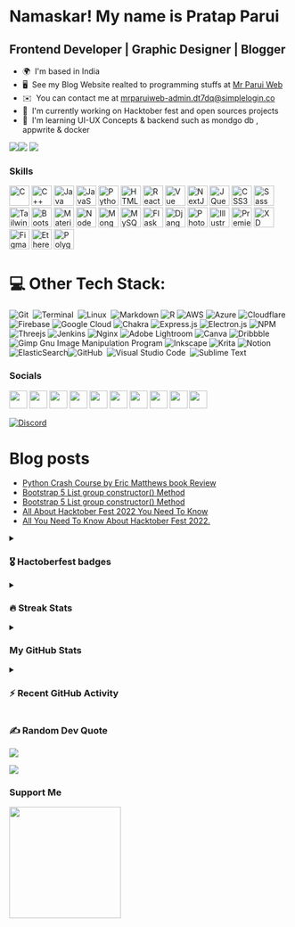 Namaskar! [](https://user-images.githubusercontent.com/18350557/176309783-0785949b-9127-417c-8b55-ab5a4333674e.gif)My name is Pratap Parui
====================================================================================================================================

Frontend Developer | Graphic Designer | Blogger
-----------------------------------------------

* 🌍  I'm based in India
* 🖥️  See my Blog Website realted to programming stuffs at [Mr Parui Web](http://www.mrparuiweb)
* ✉️  You can contact me at [mrparuiweb-admin.dt7dq@simplelogin.co](mailto:mrparuiweb-admin.dt7dq@simplelogin.co)
* 🚀  I'm currently working on Hacktober fest and open sources projects
* 🧠  I'm learning UI-UX Concepts & backend such as mondgo db , appwrite & docker

<!--🚀  I'm currently working on [My Toolkits](http://pratap360.github.io/My_toolskit_PWA/)-->

<a href="https://www.twitter.com/parui_pratap" target="_blank" rel="noreferrer"><img
src="https://img.shields.io/twitter/follow/parui_pratap?logo=twitter&style=for-the-badge&color=0891b2&labelColor=1c1917"
/></a><a href="https://www.github.com/pratap360" target="_blank" rel="noreferrer"><img
src="https://img.shields.io/github/followers/pratap360?logo=github&style=for-the-badge&color=0891b2&labelColor=1c1917" /></a>
<a href="https://pratapparui.bio.link/"><img src="https://img.shields.io/badge/SOCIAL-Pratap Parui.bio.link-lightgrey/?style=for-the-badge&color=0891b2"></a>

### Skills


<p align="left">
<a href="https://docs.microsoft.com/en-us/cpp/?view=msvc-170" target="_blank" rel="noreferrer"><img src="https://raw.githubusercontent.com/danielcranney/readme-generator/main/public/icons/skills/c-colored.svg" width="36" height="36" alt="C" /></a>
<a href="https://docs.microsoft.com/en-us/cpp/?view=msvc-170" target="_blank" rel="noreferrer"><img src="https://raw.githubusercontent.com/danielcranney/readme-generator/main/public/icons/skills/cplusplus-colored.svg" width="36" height="36" alt="C++" /></a>
<a href="https://www.oracle.com/java/" target="_blank" rel="noreferrer"><img src="https://raw.githubusercontent.com/danielcranney/readme-generator/main/public/icons/skills/java-colored.svg" width="36" height="36" alt="Java" /></a>
<a href="https://developer.mozilla.org/en-US/docs/Web/JavaScript" target="_blank" rel="noreferrer"><img src="https://raw.githubusercontent.com/danielcranney/readme-generator/main/public/icons/skills/javascript-colored.svg" width="36" height="36" alt="JavaScript" /></a>
<a href="https://www.python.org/" target="_blank" rel="noreferrer"><img src="https://raw.githubusercontent.com/danielcranney/readme-generator/main/public/icons/skills/python-colored.svg" width="36" height="36" alt="Python" /></a>
<a href="https://developer.mozilla.org/en-US/docs/Glossary/HTML5" target="_blank" rel="noreferrer"><img src="https://raw.githubusercontent.com/danielcranney/readme-generator/main/public/icons/skills/html5-colored.svg" width="36" height="36" alt="HTML5" /></a>
<a href="https://reactjs.org/" target="_blank" rel="noreferrer"><img src="https://raw.githubusercontent.com/danielcranney/readme-generator/main/public/icons/skills/react-colored.svg" width="36" height="36" alt="React" /></a>
<a href="https://vuejs.org/" target="_blank" rel="noreferrer"><img src="https://raw.githubusercontent.com/danielcranney/readme-generator/main/public/icons/skills/vuejs-colored.svg" width="36" height="36" alt="Vue" /></a>
<a href="https://nextjs.org/docs" target="_blank" rel="noreferrer"><img src="https://raw.githubusercontent.com/danielcranney/readme-generator/main/public/icons/skills/nextjs-colored.svg" width="36" height="36" alt="NextJs" /></a>
<a href="https://jquery.com/" target="_blank" rel="noreferrer"><img src="https://raw.githubusercontent.com/danielcranney/readme-generator/main/public/icons/skills/jquery-colored.svg" width="36" height="36" alt="JQuery" /></a>
<a href="https://www.w3.org/TR/CSS/#css" target="_blank" rel="noreferrer"><img src="https://raw.githubusercontent.com/danielcranney/readme-generator/main/public/icons/skills/css3-colored.svg" width="36" height="36" alt="CSS3" /></a>
<a href="https://sass-lang.com/" target="_blank" rel="noreferrer"><img src="https://raw.githubusercontent.com/danielcranney/readme-generator/main/public/icons/skills/sass-colored.svg" width="36" height="36" alt="Sass" /></a>
<a href="https://tailwindcss.com/" target="_blank" rel="noreferrer"><img src="https://raw.githubusercontent.com/danielcranney/readme-generator/main/public/icons/skills/tailwindcss-colored.svg" width="36" height="36" alt="TailwindCSS" /></a>
<a href="https://getbootstrap.com/" target="_blank" rel="noreferrer"><img src="https://raw.githubusercontent.com/danielcranney/readme-generator/main/public/icons/skills/bootstrap-colored.svg" width="36" height="36" alt="Bootstrap" /></a>
<a href="https://mui.com/" target="_blank" rel="noreferrer"><img src="https://raw.githubusercontent.com/danielcranney/readme-generator/main/public/icons/skills/materialui-colored.svg" width="36" height="36" alt="Material UI" /></a>
<a href="https://nodejs.org/en/" target="_blank" rel="noreferrer"><img src="https://raw.githubusercontent.com/danielcranney/readme-generator/main/public/icons/skills/nodejs-colored.svg" width="36" height="36" alt="NodeJS" /></a>
<a href="https://www.mongodb.com/" target="_blank" rel="noreferrer"><img src="https://raw.githubusercontent.com/danielcranney/readme-generator/main/public/icons/skills/mongodb-colored.svg" width="36" height="36" alt="MongoDB" /></a>
<a href="https://www.mysql.com/" target="_blank" rel="noreferrer"><img src="https://raw.githubusercontent.com/danielcranney/readme-generator/main/public/icons/skills/mysql-colored.svg" width="36" height="36" alt="MySQL" /></a>
<a href="https://flask.palletsprojects.com/en/2.0.x/" target="_blank" rel="noreferrer"><img src="https://raw.githubusercontent.com/danielcranney/readme-generator/main/public/icons/skills/flask-colored.svg" width="36" height="36" alt="Flask" /></a>
<a href="https://www.djangoproject.com/" target="_blank" rel="noreferrer"><img src="https://raw.githubusercontent.com/danielcranney/readme-generator/main/public/icons/skills/django-colored.svg" width="36" height="36" alt="Django" /></a>
<a href="https://www.adobe.com/uk/products/photoshop.html" target="_blank" rel="noreferrer"><img src="https://raw.githubusercontent.com/danielcranney/readme-generator/main/public/icons/skills/photoshop-colored.svg" width="36" height="36" alt="Photoshop" /></a>
<a href="adobe.com/uk/products/illustrator.html" target="_blank" rel="noreferrer"><img src="https://raw.githubusercontent.com/danielcranney/readme-generator/main/public/icons/skills/illustrator-colored.svg" width="36" height="36" alt="Illustrator" /></a>
<a href="https://www.adobe.com/uk/products/premiere.html" target="_blank" rel="noreferrer"><img src="https://raw.githubusercontent.com/danielcranney/readme-generator/main/public/icons/skills/premierepro-colored.svg" width="36" height="36" alt="Premiere Pro" /></a>
<a href="https://www.adobe.com/uk/products/xd.html" target="_blank" rel="noreferrer"><img src="https://raw.githubusercontent.com/danielcranney/readme-generator/main/public/icons/skills/xd-colored.svg" width="36" height="36" alt="XD" /></a>
<a href="https://www.figma.com/" target="_blank" rel="noreferrer"><img src="https://raw.githubusercontent.com/danielcranney/readme-generator/main/public/icons/skills/figma-colored.svg" width="36" height="36" alt="Figma" /></a>
<a href="https://ethereum.org/en/" target="_blank" rel="noreferrer"><img src="https://raw.githubusercontent.com/danielcranney/readme-generator/main/public/icons/skills/ethereum-colored.svg" width="36" height="36" alt="Ethereum" /></a>
<a href="https://polygon.technology/" target="_blank" rel="noreferrer"><img src="https://raw.githubusercontent.com/danielcranney/readme-generator/main/public/icons/skills/polygon-colored.svg" width="36" height="36" alt="Polygon" /></a>
</p>



# 💻 Other Tech Stack:
![Git](https://img.shields.io/badge/-Git-05122A?style=for-the-badge&logo=git)&nbsp;
![Terminal](https://img.shields.io/badge/-Terminal-05122A?style=for-the-badge&logo=termux&logoColor=3DDC84)&nbsp;
![Linux](https://img.shields.io/badge/-Linux-05122A?style=for-the-badge&logo=linux&logoColor=3DDC84)&nbsp;
![Markdown](https://img.shields.io/badge/markdown-%23000000.svg?style=for-the-badge&logo=markdown&logoColor=white) ![R](https://img.shields.io/badge/r-%23276DC3.svg?style=for-the-badge&logo=r&logoColor=white) ![AWS](https://img.shields.io/badge/AWS-%23FF9900.svg?style=for-the-badge&logo=amazon-aws&logoColor=white) ![Azure](https://img.shields.io/badge/azure-%230072C6.svg?style=for-the-badge&logo=azure-devops&logoColor=white) ![Cloudflare](https://img.shields.io/badge/Cloudflare-F38020?style=for-the-badge&logo=Cloudflare&logoColor=white) ![Firebase](https://img.shields.io/badge/firebase-%23039BE5.svg?style=for-the-badge&logo=firebase) ![Google Cloud](https://img.shields.io/badge/Google%20Cloud-%234285F4.svg?style=for-the-badge&logo=google-cloud&logoColor=white) ![Chakra](https://img.shields.io/badge/chakra-%234ED1C5.svg?style=for-the-badge&logo=chakraui&logoColor=white)  ![Express.js](https://img.shields.io/badge/express.js-%23404d59.svg?style=for-the-badge&logo=express&logoColor=%2361DAFB) ![Electron.js](https://img.shields.io/badge/Electron-191970?style=for-the-badge&logo=Electron&logoColor=white)  ![NPM](https://img.shields.io/badge/NPM-%23000000.svg?style=for-the-badge&logo=npm&logoColor=white) ![Threejs](https://img.shields.io/badge/threejs-black?style=for-the-badge&logo=three.js&logoColor=white)  ![Jenkins](https://img.shields.io/badge/jenkins-%232C5263.svg?style=for-the-badge&logo=jenkins&logoColor=white) ![Nginx](https://img.shields.io/badge/nginx-%23009639.svg?style=for-the-badge&logo=nginx&logoColor=white) ![Adobe Lightroom](https://img.shields.io/badge/Adobe%20Lightroom-31A8FF.svg?style=for-the-badge&logo=Adobe%20Lightroom&logoColor=white) ![Canva](https://img.shields.io/badge/Canva-%2300C4CC.svg?style=for-the-badge&logo=Canva&logoColor=white) ![Dribbble](https://img.shields.io/badge/Dribbble-EA4C89?style=for-the-badge&logo=dribbble&logoColor=white) ![Gimp Gnu Image Manipulation Program](https://img.shields.io/badge/Gimp-657D8B?style=for-the-badge&logo=gimp&logoColor=FFFFFF) ![Inkscape](https://img.shields.io/badge/Inkscape-e0e0e0?style=for-the-badge&logo=inkscape&logoColor=080A13) ![Krita](https://img.shields.io/badge/Krita-203759?style=for-the-badge&logo=krita&logoColor=EEF37B) ![Notion](https://img.shields.io/badge/Notion-%23000000.svg?style=for-the-badge&logo=notion&logoColor=white) ![ElasticSearch](https://img.shields.io/badge/-ElasticSearch-005571?style=for-the-badge&logo=elasticsearch)![GitHub](https://img.shields.io/badge/-GitHub-05122A?style=for-the-badge&logo=github)&nbsp;
![Visual Studio Code](https://img.shields.io/badge/-Visual%20Studio%20Code-05122A?style=for-the-badge&logo=visual-studio-code&logoColor=007ACC)&nbsp;
![Sublime Text](https://img.shields.io/badge/-Sublime%20Text-05122A?style=for-the-badge&logo=sublime-text&logoColor=FF9800)&nbsp;



### Socials

<p align="left"> <a href="https://www.dev.to/mrparuiweb" target="_blank" rel="noreferrer"><img src="https://raw.githubusercontent.com/danielcranney/readme-generator/main/public/icons/socials/devdotto.svg" width="32" height="32" /></a> <a href="https://discord.com/users/984810842941964298" target="_blank" rel="noreferrer"><img src="https://raw.githubusercontent.com/danielcranney/readme-generator/main/public/icons/socials/discord.svg" width="32" height="32" /></a> <a href="https://www.github.com/pratap360" target="_blank" rel="noreferrer"><img src="https://raw.githubusercontent.com/danielcranney/readme-generator/main/public/icons/socials/github.svg" width="32" height="32" /></a> <a href="https://mrparuiwebon.hashnode.dev" target="_blank" rel="noreferrer"><img src="https://raw.githubusercontent.com/danielcranney/readme-generator/main/public/icons/socials/hashnode.svg" width="32" height="32" /></a> <a href="http://www.instagram.com/mr_sumbuddy" target="_blank" rel="noreferrer"><img src="https://raw.githubusercontent.com/danielcranney/readme-generator/main/public/icons/socials/instagram.svg" width="32" height="32" /></a> <a href="https://www.linkedin.com/in/pratap-parui-mr-sumbuddy/" target="_blank" rel="noreferrer"><img src="https://raw.githubusercontent.com/danielcranney/readme-generator/main/public/icons/socials/linkedin.svg" width="32" height="32" /></a> <a href="http://www.medium.com/@Parui_Pratap" target="_blank" rel="noreferrer"><img src="https://raw.githubusercontent.com/danielcranney/readme-generator/main/public/icons/socials/medium.svg" width="32" height="32" /></a> <a href="https://unique134.blogpsot.com" target="_blank" rel="noreferrer"><img src="https://raw.githubusercontent.com/danielcranney/readme-generator/main/public/icons/socials/rss.svg" width="32" height="32" /></a> <a href="https://www.twitter.com/parui_pratap" target="_blank" rel="noreferrer"><img src="https://raw.githubusercontent.com/danielcranney/readme-generator/main/public/icons/socials/twitter.svg" width="32" height="32" /></a> <a href="https://www.youtube.com/c/UCysg1ppjxHOu2Gdydb7o9Ag" target="_blank" rel="noreferrer"><img src="https://raw.githubusercontent.com/danielcranney/readme-generator/main/public/icons/socials/youtube.svg" width="32" height="32" /></a></p>

[![Discord](https://discord.c99.nl/widget/theme-2/866326202503397386.png)](https://discordapp.com/users/mr_sumbuddy#9178)


# Blog posts
<!-- BLOG-POST-LIST:START -->
- [Python Crash Course by Eric Matthews book Review](https://www.mrparuiweb.dev/2023/01/python-crash-course-by-eric-matthews-edition-two-.html)
- [Bootstrap 5 List group constructor&lpar;&rpar; Method](https://medium.com/@Parui_Pratap/bootstrap-5-list-group-constructor-method-5fb425e5ea7a?source=rss-e70db2d95398------2)
- [Bootstrap 5 List group constructor&lpar;&rpar; Method](https://www.mrparuiweb.dev/2023/01/bootstrap-5-list-group-constructor.html)
- [All About Hacktober Fest 2022 You Need To Know](https://dev.to/pratap360/all-about-hacktober-fest-2022-you-need-to-know-375m)
- [All You Need To Know About Hacktober Fest 2022.](https://medium.com/@Parui_Pratap/all-you-need-to-know-about-hacktober-fest-2022-41d29ef4d077?source=rss-e70db2d95398------2)
<!-- BLOG-POST-LIST:END -->



<details><summary> <h3> 🎖️ Hactoberfest badges </h3></summary>

----
	
[![@pratap360's Holopin board](https://holopin.me/pratap360)](https://holopin.io/@pratap360)
	
</details>

<details><summary><h3>🔥 Streak Stats</h3></summary>

----

<a href="http://www.github.com/pratap360"><img src="https://github-readme-streak-stats.herokuapp.com/?user=pratap360&stroke=ffffff&background=1c1917&ring=0891b2&fire=0891b2&currStreakNum=ffffff&currStreakLabel=0891b2&sideNums=ffffff&sideLabels=ffffff&dates=ffffff&hide_border=true" /></a>

</details>


<details><summary><h3>My GitHub Stats</h3></summary>

----

<!-- this is just a comment 
![Pratap's GitHub stats](https://github-readme-stats.vercel.app/api?username=pratap360&theme=transparent&show_icons=true) -->

<a href="http://www.github.com/pratap360"><img src="https://github-readme-stats.vercel.app/api?username=pratap360&show_icons=true&hide=&count_private=true&title_color=0891b2&text_color=ffffff&icon_color=0891b2&bg_color=1c1917&hide_border=true&show_icons=true" alt="pratap360's GitHub stats" /></a>

<a href="https://github.com/pratap360" align="right"><img src="https://github-readme-stats.vercel.app/api/top-langs/?username=pratap360&langs_count=10&title_color=0891b2&text_color=ffffff&icon_color=0891b2&bg_color=1c1917&hide_border=true&locale=en&custom_title=Top%20%Languages" alt="Top Languages" /></a>
<p><b>Note:</b> Top languages is only a metric of the languages my public code consists of and doesn't reflect experience or skill level.
  </p>


</details>


<details><summary><h3>⚡ Recent GitHub Activity</h3></summary>

----

<a href="http://www.github.com/pratap360"><img src="https://activity-graph.herokuapp.com/graph?username=pratap360&bg_color=1c1917&color=ffffff&line=0891b2&point=ffffff&area_color=1c1917&area=true&hide_border=true&custom_title=GitHub%20Commits%20Graph" alt="GitHub Commits Graph" /></a>

</details>




### ✍️ Random Dev Quote
![](https://quotes-github-readme.vercel.app/api?type=vetical&theme=radical)

[![](https://visitcount.itsvg.in/api?id=pratap360&icon=3&color=0)](https://visitcount.itsvg.in)

### Support Me

<a href="https://www.buymeacoffee.com/mrparuiweb"><img src="https://cdn.buymeacoffee.com/buttons/v2/default-yellow.png" width="200" /></a>






























<!-- ### Hi there 👋  Welcome to Github   -->

<!-- WOW 😮 I know you will here to check this readme raw file 😂 I can read your mind 🧠 if you read this just follow me on github 👍 -->

<!-- I'm Indian Developer 👨‍💻 and currently doing multi-tasking...⌨️
- 🔭 I’m currently working on my personal project name called My toolskit.
- 🌱 I’m currently learning PWA along with React Js ,Go lang ,Google Cloud Platform and even counting 🤔
- 💬 Ask me about any things that realted to Technology 
- :heart_eyes: Open-Source enthusiast passionate about Web Dev,Game dev, Clouds stuffs , AI & ML , IOT Gadgets & a lot more :smirk:
- Always try to learning new things as always but never give up :pray:
- 😄 Pronouns: He / Him
- ⚡ Fun fact: Multi talented 😎🤏
- 📫 How to reach me:   :point_down:  -->

<!-- &nbsp; 
[<img src="https://img.icons8.com/color/48/000000/twitter.png" width="3.5%"/>](https://twitter.com/parui_pratap) &nbsp; 
[<img src="https://img.icons8.com/color/48/000000/linkedin.png" width="3.5%"/>](https://www.linkedin.com/in/pratap-parui-mr-sumbuddy/) &nbsp; 
[<img src="https://img.icons8.com/fluency/48/000000/instagram-new.png" width="3.5%"/>](https://www.instagram.com/mr_sumbuddy/) &nbsp; 
[<img src="https://img.icons8.com/fluency/48/000000/pinterest.png"/>](https://in.pinterest.com/pratapparui/) &nbsp; 
[<img src="https://img.icons8.com/sf-regular-filled/48/000000/medium-logo.png" width="3.5%"/>](https://medium.com/@Parui_Pratap)&nbsp; 
[<img src="https://img.icons8.com/color/48/000000/youtube-play.png" width="3.5%"/>](https://www.youtube.com/channel/UCysg1ppjxHOu2Gdydb7o9Ag) &nbsp; 

&nbsp; 

![Profile Views](https://komarev.com/ghpvc/?username=pratap360&style=flat-square) -->

<!--  Be free to browse my github and give your opinion. -->
<!-- ![Visits Badge](https://badges.pufler.dev/visits/pratap360/pratap360) -->
<!--comment 
**pratap360/pratap360** is a ✨ _special_ ✨ repository because its `README.md` (this file) appears on your GitHub profile.
Here are some ideas to get you started: 
- 👯 I’m looking to collaborate on ...
- 🤔 I’m looking for help with 
-->
